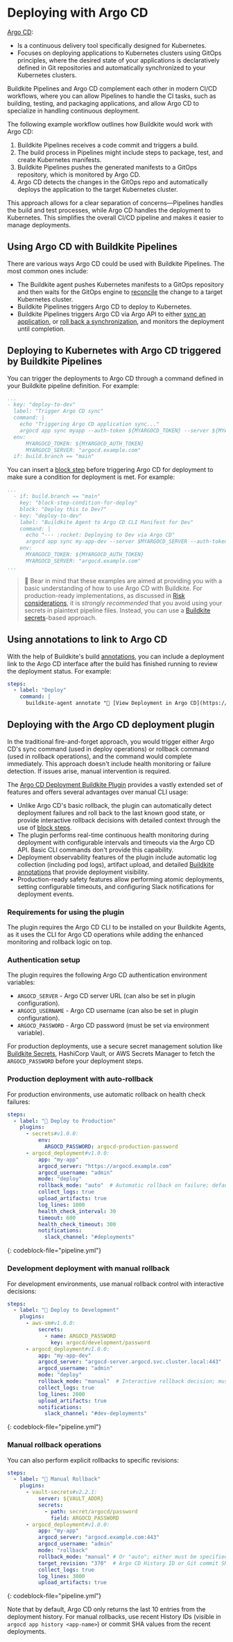 # Deploying with Argo CD

[Argo CD](https://argoproj.github.io/cd/):

- Is a continuous delivery tool specifically designed for Kubernetes.
- Focuses on deploying applications to Kubernetes clusters using GitOps principles, where the desired state of your applications is declaratively defined in Git repositories and automatically synchronized to your Kubernetes clusters.

Buildkite Pipelines and Argo CD complement each other in modern CI/CD workflows, where you can allow Pipelines to handle the CI tasks, such as building, testing, and packaging applications, and allow Argo CD to specialize in handling continuous deployment.

The following example workflow outlines how Buildkite would work with Argo CD:

1. Buildkite Pipelines receives a code commit and triggers a build.
1. The build process in Pipelines might include steps to package, test, and create Kubernetes manifests.
1. Buildkite Pipelines pushes the generated manifests to a GitOps repository, which is monitored by Argo CD.
1. Argo CD detects the changes in the GitOps repo and automatically deploys the application to the target Kubernetes cluster.

This approach allows for a clear separation of concerns—Pipelines handles the build and test processes, while Argo CD handles the deployment to Kubernetes. This simplifies the overall CI/CD pipeline and makes it easier to manage deployments.

## Using Argo CD with Buildkite Pipelines

There are various ways Argo CD could be used with Buildkite Pipelines. The most common ones include:

- The Buildkite agent pushes Kubernetes manifests to a GitOps repository and then waits for the GitOps engine to [reconcile](http://argo-cd.readthedocs.io/en/stable/operator-manual/reconcile/) the change to a target Kubernetes cluster.
- Buildkite Pipelines triggers Argo CD to deploy to Kubernetes.
- Buildkite Pipelines triggers Argo CD via Argo API to either [sync an application](https://cd.apps.argoproj.io/swagger-ui#tag/ApplicationService/operation/ApplicationService_Sync), or [roll back a synchronization](https://cd.apps.argoproj.io/swagger-ui#tag/ApplicationService/operation/ApplicationService_Rollback), and monitors the deployment until completion.

## Deploying to Kubernetes with Argo CD triggered by Buildkite Pipelines

You can trigger the deployments to Argo CD through a command defined in your Buildkite pipeline definition. For example:

```yaml
...
- key: "deploy-to-dev"
  label: "Trigger Argo CD sync"
  command: |
    echo "Triggering Argo CD application sync..."
    argocd app sync myapp --auth-token ${MYARGOCD_TOKEN} --server ${MYARGOCD_SERVER}
  env:
      MYARGOCD_TOKEN: ${MYARGOCD_AUTH_TOKEN}
      MYARGOCD_SERVER: "argocd.example.com"
  if: build.branch == "main"
```

You can insert a [block step](/docs/pipelines/configure/step-types/block-step) before triggering Argo CD for deployment to make sure a condition for deployment is met. For example:

```yaml
...
  - if: build.branch == "main"
    key: "block-step-condition-for-deploy"
    block: "Deploy this to Dev?"
  - key: "deploy-to-dev"
    label: "Buildkite Agent to Argo CD CLI Manifest for Dev"
    command: |
      echo "--- :rocket: Deploying to Dev via Argo CD"
      argocd app sync my-app-dev --server $MYARGOCD_SERVER --auth-token $MYARGOCD_TOKEN
    env:
      MYARGOCD_TOKEN: ${MYARGOCD_AUTH_TOKEN}
      MYARGOCD_SERVER: "argocd.example.com"
...
```

> 🚧
> Bear in mind that these examples are aimed at providing you with a basic understanding of how to use Argo CD with Buildkite. For production-ready implementations, as discussed in [Risk considerations](/docs/pipelines/security/secrets/risk-considerations), it is _strongly recommended_ that you avoid using your secrets in plaintext pipeline files. Instead, you can use a [Buildkite secrets](/docs/pipelines/security/secrets/buildkite-secrets)-based approach.

## Using annotations to link to Argo CD

With the help of Buildkite's build [annotations](/docs/agent/v3/cli-annotate), you can include a deployment link to the Argo CD interface after the build has finished running to review the deployment status. For example:

```yaml
steps:
  - label: "Deploy"
    command: |
      buildkite-agent annotate "🚀 [View Deployment in Argo CD](https://argocd.myorg.com/applications/default/myapp)" --style info --context "deployment"
```

## Deploying with the Argo CD deployment plugin

In the traditional fire-and-forget approach, you would trigger either Argo CD's sync command (used in deploy operations) or rollback command (used in rollback operations), and the command would complete immediately. This approach doesn't include health monitoring or failure detection. If issues arise, manual intervention is required.

The [Argo CD Deployment Buildkite Plugin](https://github.com/buildkite-plugins/argocd-deployment-buildkite-plugin) provides a vastly extended set of features and offers several advantages over manual CLI usage:

- Unlike Argo CD's basic rollback, the plugin can automatically detect deployment failures and roll back to the last known good state, or provide interactive rollback decisions with detailed context through the use of [block steps](/docs/pipelines/configure/step-types/block-step).
- The plugin performs real-time continuous health monitoring during deployment with configurable intervals and timeouts via the Argo CD API. Basic CLI commands don't provide this capability.
- Deployment observability features of the plugin include automatic log collection (including pod logs), artifact upload, and detailed [Buildkite annotations](/docs/agent/v3/cli-annotate) that provide deployment visibility.
- Production-ready safety features allow performing atomic deployments, setting configurable timeouts, and configuring Slack notifications for deployment events.

### Requirements for using the plugin

The plugin requires the Argo CD CLI to be installed on your Buildkite Agents, as it uses the CLI for Argo CD operations while adding the enhanced monitoring and rollback logic on top.

### Authentication setup

The plugin requires the following Argo CD authentication environment variables:

- `ARGOCD_SERVER` - Argo CD server URL (can also be set in plugin configuration).
- `ARGOCD_USERNAME` - Argo CD username (can also be set in plugin configuration).
- `ARGOCD_PASSWORD` - Argo CD password (must be set via environment variable).

For production deployments, use a secure secret management solution like [Buildkite Secrets](/docs/pipelines/security/secrets/buildkite-secrets), HashiCorp Vault, or AWS Secrets Manager to fetch the `ARGOCD_PASSWORD` before your deployment steps.

### Production deployment with auto-rollback

For production environments, use automatic rollback on health check failures:

```yaml
steps:
  - label: "🚀 Deploy to Production"
    plugins:
      - secrets#v1.0.0:
          env:
            ARGOCD_PASSWORD: argocd-production-password
      - argocd_deployment#v1.0.0:
          app: "my-app"
          argocd_server: "https://argocd.example.com"
          argocd_username: "admin"
          mode: "deploy"
          rollback_mode: "auto"  # Automatic rollback on failure; default if not specified
          collect_logs: true
          upload_artifacts: true
          log_lines: 1000
          health_check_interval: 30
          timeout: 600
          health_check_timeout: 300
          notifications:
            slack_channel: "#deployments"
```
{: codeblock-file="pipeline.yml"}

### Development deployment with manual rollback

For development environments, use manual rollback control with interactive decisions:

```yaml
steps:
  - label: "🚫 Deploy to Development"
    plugins:
      - aws-sm#v1.0.0:
          secrets:
            - name: ARGOCD_PASSWORD
              key: argocd/development/password
      - argocd_deployment#v1.0.0:
          app: "my-app-dev"
          argocd_server: "argocd-server.argocd.svc.cluster.local:443"
          argocd_username: "admin"
          mode: "deploy"
          rollback_mode: "manual"  # Interactive rollback decision; must be specified
          collect_logs: true
          log_lines: 2000
          upload_artifacts: true
          notifications:
            slack_channel: "#dev-deployments"
```
{: codeblock-file="pipeline.yml"}

### Manual rollback operations

You can also perform explicit rollbacks to specific revisions:

```yaml
steps:
  - label: "🔄 Manual Rollback"
    plugins:
      - vault-secrets#v2.2.1:
          server: ${VAULT_ADDR}
          secrets:
            - path: secret/argocd/password
              field: ARGOCD_PASSWORD
      - argocd_deployment#v1.0.0:
          app: "my-app"
          argocd_server: "argocd.example.com:443"
          argocd_username: "admin"
          mode: "rollback"
          rollback_mode: "manual" # Or "auto"; either must be specified
          target_revision: "370"  # Argo CD History ID or Git commit SHA
          collect_logs: true
          log_lines: 3000
          upload_artifacts: true
```
{: codeblock-file="pipeline.yml"}

Note that by default, Argo CD only returns the last 10 entries from the deployment history. For manual rollbacks, use recent History IDs (visible in `argocd app history <app-name>`) or commit SHA values from the recent deployments.
